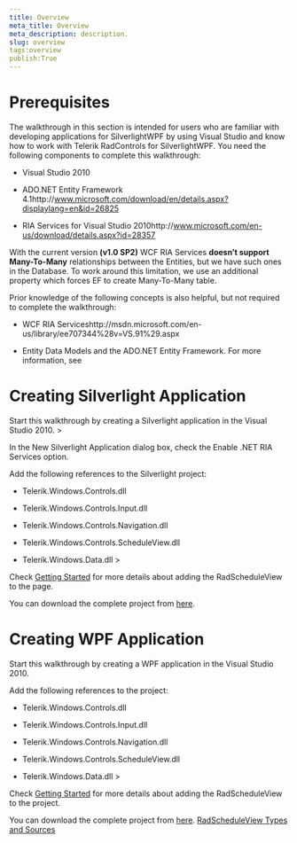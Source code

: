 ```yaml
---
title: Overview
meta_title: Overview
meta_description: description.
slug: overview
tags:overview
publish:True
---
```



# Prerequisites

The walkthrough in this section is intended for users who are familiar with developing applications for SilverlightWPF by using Visual Studio and know how to work with Telerik RadControls for SilverlightWPF. You need the following components to complete this walkthrough:

* Visual Studio 2010

* ADO.NET Entity Framework 4.1http://www.microsoft.com/download/en/details.aspx?displaylang=en&id=26825

* RIA Services for Visual Studio 2010http://www.microsoft.com/en-us/download/details.aspx?id=28357



With the current version __(v1.0 SP2)__ WCF RIA Services __doesn’t support Many-To-Many__  relationships between the Entities, but we have such ones in the Database. To work around this limitation, we use an additional property which forces EF to create 
Many-To-Many table.
      	

Prior knowledge of the following concepts is also helpful, but not required to complete the walkthrough:

* WCF RIA Serviceshttp://msdn.microsoft.com/en-us/library/ee707344%28v=VS.91%29.aspx

* Entity Data Models and the ADO.NET Entity Framework. For more information, see 
      		

# Creating Silverlight Application

Start this walkthrough by creating a Silverlight application in the Visual Studio 2010.
		>

In the New Silverlight Application dialog box, check the Enable .NET RIA Services option.

Add the following references to the Silverlight project:

* Telerik.Windows.Controls.dll

* Telerik.Windows.Controls.Input.dll

* Telerik.Windows.Controls.Navigation.dll

* Telerik.Windows.Controls.ScheduleView.dll

* Telerik.Windows.Data.dll	>

Check [Getting Started]({{slug:getting-started}}) for more details about adding the RadScheduleView to the page.

You can download the complete project from 
        [here](http://www.telerik.com/community/code-library/silverlight/scheduleview/binding-to-database-example.aspx).
        

# Creating WPF Application

Start this walkthrough by creating a WPF application in the Visual Studio 2010.
	

Add the following references to the project:

* Telerik.Windows.Controls.dll

* Telerik.Windows.Controls.Input.dll

* Telerik.Windows.Controls.Navigation.dll

* Telerik.Windows.Controls.ScheduleView.dll

* Telerik.Windows.Data.dll	>

Check [Getting Started]({{slug:getting-started}}) for more details about adding the RadScheduleView to the project.

You can download the complete project from 
        [here](http://www.telerik.com/community/code-library/wpf/scheduleview/binding-to-database-example.aspx).
        [RadScheduleView Types and Sources]({{slug:radscheduleview-types-and-sources}})

